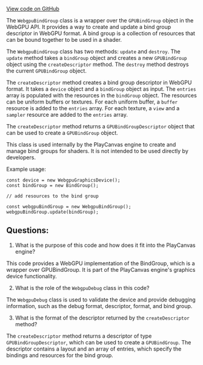 [View code on GitHub](https://github.com/playcanvas/engine/src/platform/graphics/webgpu/webgpu-bind-group.js)

The `WebgpuBindGroup` class is a wrapper over the `GPUBindGroup` object in the WebGPU API. It provides a way to create and update a bind group descriptor in WebGPU format. A bind group is a collection of resources that can be bound together to be used in a shader. 

The `WebgpuBindGroup` class has two methods: `update` and `destroy`. The `update` method takes a `bindGroup` object and creates a new `GPUBindGroup` object using the `createDescriptor` method. The `destroy` method destroys the current `GPUBindGroup` object. 

The `createDescriptor` method creates a bind group descriptor in WebGPU format. It takes a `device` object and a `bindGroup` object as input. The `entries` array is populated with the resources in the `bindGroup` object. The resources can be uniform buffers or textures. For each uniform buffer, a `buffer` resource is added to the `entries` array. For each texture, a `view` and a `sampler` resource are added to the `entries` array. 

The `createDescriptor` method returns a `GPUBindGroupDescriptor` object that can be used to create a `GPUBindGroup` object. 

This class is used internally by the PlayCanvas engine to create and manage bind groups for shaders. It is not intended to be used directly by developers. 

Example usage:

```
const device = new WebgpuGraphicsDevice();
const bindGroup = new BindGroup();

// add resources to the bind group

const webgpuBindGroup = new WebgpuBindGroup();
webgpuBindGroup.update(bindGroup);
```
## Questions: 
 1. What is the purpose of this code and how does it fit into the PlayCanvas engine? 

This code provides a WebGPU implementation of the BindGroup, which is a wrapper over GPUBindGroup. It is part of the PlayCanvas engine's graphics device functionality.

2. What is the role of the `WebgpuDebug` class in this code? 

The `WebgpuDebug` class is used to validate the device and provide debugging information, such as the debug format, descriptor, format, and bind group.

3. What is the format of the descriptor returned by the `createDescriptor` method? 

The `createDescriptor` method returns a descriptor of type `GPUBindGroupDescriptor`, which can be used to create a `GPUBindGroup`. The descriptor contains a layout and an array of entries, which specify the bindings and resources for the bind group.